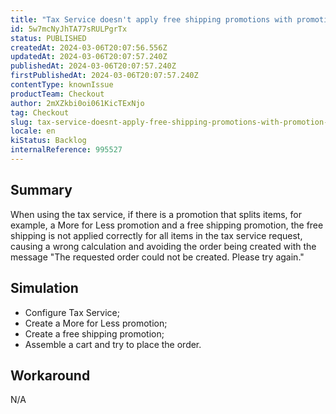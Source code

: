```yaml
---
title: "Tax Service doesn't apply free shipping promotions with promotion that splits items"
id: 5w7mcNyJhTA77sRULPgrTx
status: PUBLISHED
createdAt: 2024-03-06T20:07:56.556Z
updatedAt: 2024-03-06T20:07:57.240Z
publishedAt: 2024-03-06T20:07:57.240Z
firstPublishedAt: 2024-03-06T20:07:57.240Z
contentType: knownIssue
productTeam: Checkout
author: 2mXZkbi0oi061KicTExNjo
tag: Checkout
slug: tax-service-doesnt-apply-free-shipping-promotions-with-promotion-that-splits-items
locale: en
kiStatus: Backlog
internalReference: 995527
---
```


## Summary


When using the tax service, if there is a promotion that splits items, for example, a More for Less promotion and a free shipping promotion, the free shipping is not applied correctly for all items in the tax service request, causing a wrong calculation and avoiding the order being created with the message "The requested order could not be created. Please try again."


##

## Simulation



- Configure Tax Service;
- Create a More for Less promotion;
- Create a free shipping promotion;
- Assemble a cart and try to place the order.


##

## Workaround


N/A




